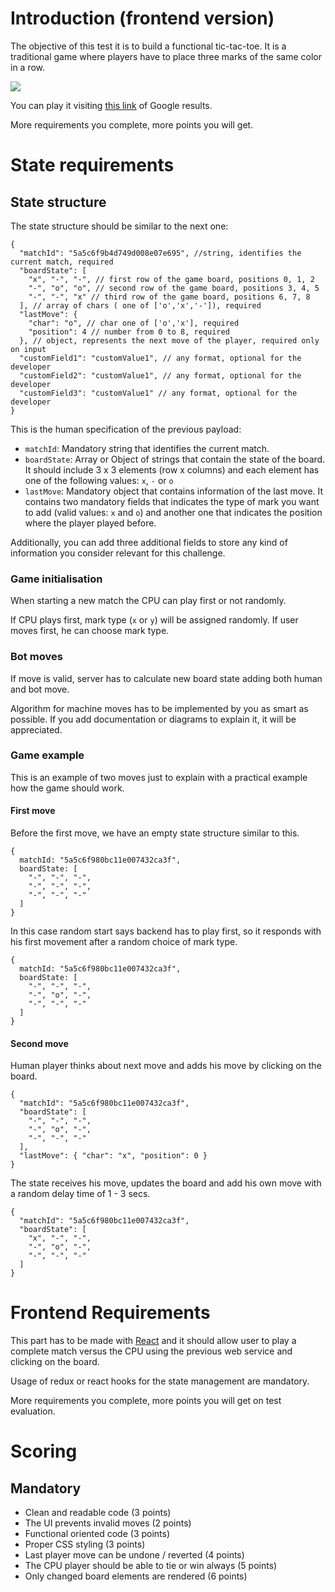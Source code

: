 # Introduction (frontend version)

The objective of this test it is to build a functional tic-tac-toe. It is a traditional game where players have to place three marks of the same color in a row.

![](http://www.gifmania.co.uk/Objects-Animated-Gifs/Animated-Toys/Board-Games/Tic-Tac-Toe/Neon-Tic-Tac-Toe-89376.gif)

You can play it visiting [this link](https://www.google.com/search?q=tic+tac+toe) of Google results.

More requirements you complete, more points you will get.

# State requirements


## State structure

The state structure should be similar to the next one:

```
{
  "matchId": "5a5c6f9b4d749d008e07e695", //string, identifies the current match, required
  "boardState": [
    "x", "-", "-", // first row of the game board, positions 0, 1, 2
    "-", "o", "o", // second row of the game board, positions 3, 4, 5
    "-", "-", "x" // third row of the game board, positions 6, 7, 8
  ], // array of chars ( one of ['o','x','-']), required
  "lastMove": {
    "char": "o", // char one of ['o','x'], required
    "position": 4 // number from 0 to 8, required 
  }, // object, represents the next move of the player, required only on input
  "customField1": "customValue1", // any format, optional for the developer
  "customField2": "customValue1", // any format, optional for the developer
  "customField3": "customValue1" // any format, optional for the developer
}
```

This is the human specification of the previous payload:

* `matchId`: Mandatory string that identifies the current match.
* `boardState`: Array or Object of strings that contain the state of the board. It should include 3 x 3 elements (row x columns) and each element has one of the following values: `x`, `-` or `o`
* `lastMove`: Mandatory object that contains information of the last move. It contains two mandatory fields that indicates the type of mark you want to add (valid values: `x` and `o`) and another one that indicates the position where the player played before.


Additionally, you can add three additional fields to store any kind of information you consider relevant for this challenge.

### Game initialisation

When starting a new match the CPU can play first or not randomly.

If CPU plays first, mark type (`x` or `y`) will be assigned randomly. If user moves first, he can choose mark type.

### Bot moves

If move is valid, server has to calculate new board state adding both human and bot move.

Algorithm for machine moves has to be implemented by you as smart as possible. If you add documentation or diagrams to explain it, it will be appreciated.

### Game example

This is an example of two moves just to explain with a practical example how the game should work.

#### First move

Before the first move, we have an empty state structure similar to this.

```
{
  matchId: "5a5c6f980bc11e007432ca3f",
  boardState: [
    "-", "-", "-",
    "-", "-", "-",
    "-", "-", "-"
  ]
}
```

In this case random start says backend has to play first, so it responds with his first movement after a random choice of mark type.

```
{
  matchId: "5a5c6f980bc11e007432ca3f",
  boardState: [
    "-", "-", "-",
    "-", "o", "-",
    "-", "-", "-"
  ]
}
```

#### Second move

Human player thinks about next move and adds his move by clicking on the board.

```
{
  "matchId": "5a5c6f980bc11e007432ca3f",
  "boardState": [
    "-", "-", "-",
    "-", "o", "-",
    "-", "-", "-"
  ],
  "lastMove": { "char": "x", "position": 0 }
}
```

The state receives his move, updates the board and add his own move with a random delay time of 1 - 3 secs.
```
{
  "matchId": "5a5c6f980bc11e007432ca3f",
  "boardState": [
    "x", "-", "-",
    "-", "o", "-",
    "-", "-", "-"
  ]
}
```

# Frontend Requirements

This part has to be made with [React](https://reactjs.org/) and it should allow user to play a complete match versus the CPU using the previous web service and clicking on the board.

Usage of redux or react hooks for the state management are mandatory.

More requirements you complete, more points you will get on test evaluation.

# Scoring

## Mandatory

- Clean and readable code (3 points)
- The UI prevents invalid moves (2 points)
- Functional oriented code (3 points)
- Proper CSS styling (3 points)
- Last player move can be undone / reverted (4 points)
- The CPU player should be able to tie or win always (5 points)
- Only changed board elements are rendered (6 points)
